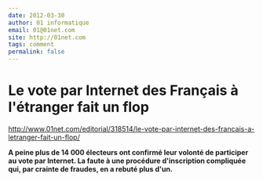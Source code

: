 ```yaml
---
date: 2012-03-30
author: 01 informatique
email: 01@01net.com
site: http://01net.com
tags: comment
permalink: false
---
```


<h1><strong>Le vote par Internet des Français à l'étranger fait un flop</strong></h1>

<p><a href="http://www.01net.com/editorial/318514/le-vote-par-internet-des-francais-a-letranger-fait-un-flop/" title="http://www.01net.com/editorial/318514/le-vote-par-internet-des-francais-a-letranger-fait-un-flop/">http://www.01net.com/editorial/318514/le-vote-par-internet-des-francais-a-letranger-fait-un-flop/</a></p>

**A peine plus de 14 000 électeurs ont confirmé leur volonté de participer au vote par Internet. La faute à une procédure d'inscription compliquée qui, par crainte de fraudes, en a rebuté plus d'un.**

